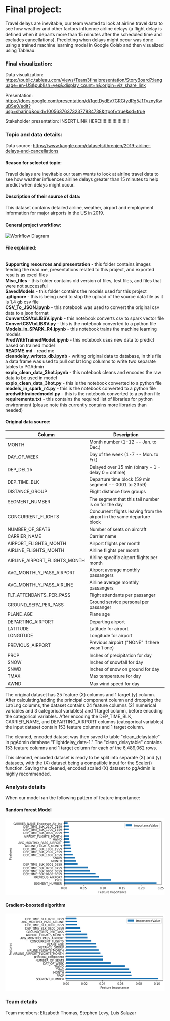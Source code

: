 # Final project: 

Travel delays are inevitable, our team wanted to look at airline travel data to see how weather and other factors influence airline delays (a flight delay is defined when it departs more than 15 minutes after the scheduled time and excludes cancellations). Predicting when delays might occur was done using a trained machine learning model in Google Colab and then visualized using Tableau. 



### Final visualization:

Data visualization: https://public.tableau.com/views/Team3finalpresentation/StoryBoard?:language=en-US&publish=yes&:display_count=n&:origin=viz_share_link 

Presentation: https://docs.google.com/presentation/d/1qctDydEv7GRGtydRg5J1TvznyKwuBSe0/edit?usp=sharing&ouid=100563763732377884738&rtpof=true&sd=true 

Stakeholder presentation: INSERT LINK HERE!!!!!!!!!!!!!!!!!!!!!!!

### Topic and data details:

Data source: https://www.kaggle.com/datasets/threnjen/2019-airline-delays-and-cancellations


#### Reason for selected topic:

Travel delays are inevitable our team wants to look at airline travel data to see how weather influences airline delays greater than 15 minutes to help predict when delays might occur.

#### Description of their source of data: 

This dataset contains detailed airline, weather, airport and employment information for major airports in the US in 2019. 

#### General project workflow:

![Workflow Diagram]( )


#### File explained:

<br /> **Supporting resources and presentation** - this folder contains images feeding the read me, presentations related to this project, and exported results as excel files
<br /> **Misc_files** - this folder contains old version of files, test files, and files that were not successful
<br /> **SavedModels** - this folder contains the models used for this project
<br /> **.gitignore** - this is being used to stop the upload of the source data file as it is 1.4 gb csv file
<br /> **CSV_To_JSON.ipynb** - this notebook was used to convert the original csv data to a json format
<br /> **ConvertCSVtoLIBSV.ipynb** - this notebook converts csv to spark vector file
<br /> **ConvertCSVtoLIBSV.py** - this is the notebook converted to a python file
<br /> **Models_in_SPARK_R4.ipynb** - this notebook trains the machine learning models
<br /> **PredWithTrainedModel.ipynb** - this notebook uses new data to predict based on trained model
<br /> **README.md** - read me
<br /> **cleandelay_writeto_db.ipynb** - writing original data to database, in this file a data frame was used to pull out lat long columns to write two separate tables to PGAdmin
<br /> **explo_clean_data_3hot.ipynb** - this notebook cleans and encodes the raw data to be used in model
<br /> **explo_clean_data_3hot.py** - this is the notebook converted to a python file
<br /> **models_in_spark_r4.py** - this is the notebook converted to a python file
<br /> **predwithtrainedmodel.py** - this is the notebook converted to a python file
<br /> **requirements.txt** - this contains the required list of libraries for python environment (please note this currently contains more libraries than needed) 


#### Original data source:

| Column         | Description            |
|----------------|------------------------|
|MONTH |Month number (1-12 -- Jan. to Dec.)
|DAY_OF_WEEK | Day of the week (1-7 -- Mon. to Fri.)  
|DEP_DEL15 | Delayed over 15 min (binary - 1 = delay 0 = ontime) 
|DEP_TIME_BLK | Departure time block (59 min segment -- 0001 to 2359) 
|DISTANCE_GROUP | Flight distance flow groups 
|SEGMENT_NUMBER | The segment that this tail number is on for the day 
|CONCURRENT_FLIGHTS | Concurrent flights leaving from the airport in the same departure block 
|NUMBER_OF_SEATS | Number of seats on aircraft 
|CARRIER_NAME | Carrier name 
|AIRPORT_FLIGHTS_MONTH | Airport flights per month 
|AIRLINE_FLIGHTS_MONTH | Airline flights per month 
|AIRLINE_AIRPORT_FLIGHTS_MONTH | Airline specific airport flights per month 
|AVG_MONTHLY_PASS_AIRPORT | Airport average monthly passangers 
|AVG_MONTHLY_PASS_AIRLINE | Airline average monthly passangers
|FLT_ATTENDANTS_PER_PASS | Flight attendants per passanger  
|GROUND_SERV_PER_PASS | Ground service personal per passanger 
|PLANE_AGE | Plane age 
|DEPARTING_AIRPORT | Departing airport 
|LATITUDE | Latitude for airport 
|LONGITUDE | Longitude for airport 
|PREVIOUS_AIRPORT | Previous airpoirt ("NONE" if there wasn't one) 
|PRCP | Inches of precipitation for day 
|SNOW | Inches of snowfall for day
|SNWD | Inches of snow on ground for day
|TMAX | Max temperature for day 
|AWND | Max wind speed for day 


The original dataset has 25 feature (X) columns and 1 target (y) column. After calculating/adding the principal component column and dropping the Lat/Lng columns, the dataset contains 24 feature columns (21 numerical variables and 3 categorical variables) and 1 target column, before encoding the categorical variables. After encoding the DEP_TIME_BLK, CARRIER_NAME, and DEPARTING_AIRPORT columns (categorical variables) the input dataset contain 153 feature columns and 1 target column.

The cleaned, encoded dataset was then saved to table "clean_delaytable" in pgAdmin database "Flightdelay_data-1."
The "clean_delaytable" contains 153 feature columns and 1 target column for each of the 6,489,062 rows. 

This cleaned, encoded dataset is ready to be split into separate (X) and (y) datasets, with the (X) dataset being a compatible input for the Scaler() function. Saving the cleaned, encoded scaled (X) dataset to pgAdmin is highly recommended.

### Analysis details

When our model ran the following pattern of feature importance:

#### Random forest Model

![RandomForest](https://github.com/ethomas33/Team_3_Final_Project/blob/f12a9c3a575051f336628d2ef1730468d8cce06f/Supporting%20resources%20and%20presentation/Feature_Importance_%20Random_Forest.png)

#### Gradient-boosted algorithm

![RandomForest](https://github.com/ethomas33/Team_3_Final_Project/blob/ecf1bc2589599bfed36c4da24a25163c6c1e0c8a/Images/Feature_Importance_Gradient-boosted_algorithm.png)


### Team details

Team members: Elizabeth Thomas, Stephen Levy, Luis Salazar
